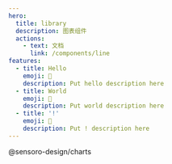 ```yaml
---
hero:
  title: library
  description: 图表组件
  actions:
    - text: 文档
      link: /components/line
features:
  - title: Hello
    emoji: 💎
    description: Put hello description here
  - title: World
    emoji: 🌈
    description: Put world description here
  - title: '!'
    emoji: 🚀
    description: Put ! description here
---
```


@sensoro-design/charts
